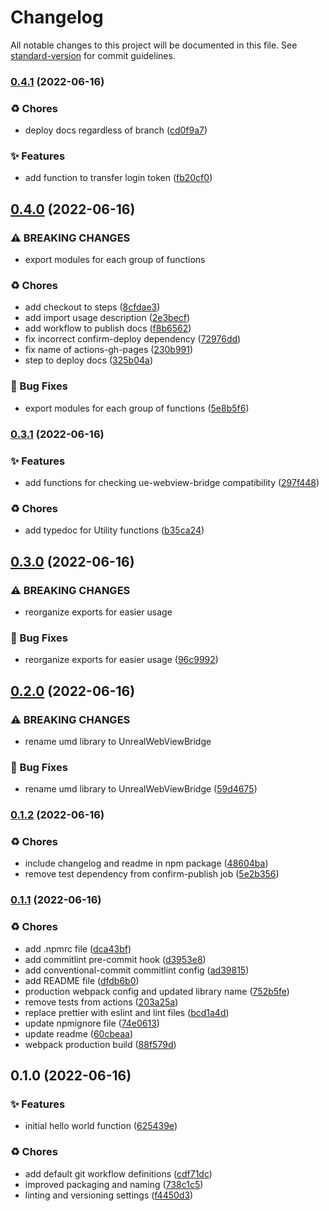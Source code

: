 # Changelog

All notable changes to this project will be documented in this file. See [standard-version](https://github.com/conventional-changelog/standard-version) for commit guidelines.

### [0.4.1](https://github.com/KL-Engineering/ue-webview-bridge/branches/compare/v0.4.1%0Dv0.4.0) (2022-06-16)


### ♻️ Chores

* deploy docs regardless of branch ([cd0f9a7](https://github.com/KL-Engineering/ue-webview-bridge/commits/cd0f9a7016fed0c1a3fcc18c57726cd555ca538e))


### ✨ Features

* add function to transfer login token ([fb20cf0](https://github.com/KL-Engineering/ue-webview-bridge/commits/fb20cf0c582027d4ac5c3038223f236f6531fb6b))

## [0.4.0](https://github.com/KL-Engineering/ue-webview-bridge/branches/compare/v0.4.0%0Dv0.3.1) (2022-06-16)


### ⚠ BREAKING CHANGES

* export modules for each group of functions

### ♻️ Chores

* add checkout to steps ([8cfdae3](https://github.com/KL-Engineering/ue-webview-bridge/commits/8cfdae3f4547ed67d1b24764bab39cea48d2c6d0))
* add import usage description ([2e3becf](https://github.com/KL-Engineering/ue-webview-bridge/commits/2e3becf390d311733b62f38fc1661f703e6b8d56))
* add workflow to publish docs ([f8b6562](https://github.com/KL-Engineering/ue-webview-bridge/commits/f8b65625e65f862ee54cd2d370ab78f764521393))
* fix incorrect confirm-deploy dependency ([72976dd](https://github.com/KL-Engineering/ue-webview-bridge/commits/72976dd6cf9b19f67a48fa088cd2bc33ab19146f))
* fix name of actions-gh-pages ([230b991](https://github.com/KL-Engineering/ue-webview-bridge/commits/230b99180a6ed2c26837cdc51127e159b8d67310))
* step to deploy docs ([325b04a](https://github.com/KL-Engineering/ue-webview-bridge/commits/325b04a882ad65df0415d933a777285da411317f))


### 🐛 Bug Fixes

* export modules for each group of functions ([5e8b5f6](https://github.com/KL-Engineering/ue-webview-bridge/commits/5e8b5f680165d2a57bacbeec665356c2b96a1453))

### [0.3.1](https://github.com/KL-Engineering/ue-webview-bridge/branches/compare/v0.3.1%0Dv0.3.0) (2022-06-16)


### ✨ Features

* add functions for checking ue-webview-bridge compatibility ([297f448](https://github.com/KL-Engineering/ue-webview-bridge/commits/297f4480a0f23028ee2c2b439dd7e62c159af310))


### ♻️ Chores

* add typedoc for Utility functions ([b35ca24](https://github.com/KL-Engineering/ue-webview-bridge/commits/b35ca2433f8b597fabbb991217e09e103258f8ef))

## [0.3.0](https://github.com/KL-Engineering/ue-webview-bridge/branches/compare/v0.3.0%0Dv0.2.0) (2022-06-16)


### ⚠ BREAKING CHANGES

* reorganize exports for easier usage

### 🐛 Bug Fixes

* reorganize exports for easier usage ([96c9992](https://github.com/KL-Engineering/ue-webview-bridge/commits/96c9992c15bc113848a24e180da70919d1557d5e))

## [0.2.0](https://github.com/KL-Engineering/ue-webview-bridge/branches/compare/v0.2.0%0Dv0.1.2) (2022-06-16)


### ⚠ BREAKING CHANGES

* rename umd library to UnrealWebViewBridge

### 🐛 Bug Fixes

* rename umd library to UnrealWebViewBridge ([59d4675](https://github.com/KL-Engineering/ue-webview-bridge/commits/59d467532e4f279f99c210a3f29dddddb5f89eb8))

### [0.1.2](https://github.com/KL-Engineering/ue-webview-bridge/branches/compare/v0.1.2%0Dv0.1.1) (2022-06-16)


### ♻️ Chores

* include changelog and readme in npm package ([48604ba](https://github.com/KL-Engineering/ue-webview-bridge/commits/48604ba5417d06821bf4752e8d07a586326a8324))
* remove test dependency from confirm-publish job ([5e2b356](https://github.com/KL-Engineering/ue-webview-bridge/commits/5e2b3560a01fb05a8e87ad4c735f10be5bdd230d))

### [0.1.1](https://github.com/KL-Engineering/ue-webview-bridge/branches/compare/v0.1.1%0Dv0.1.0) (2022-06-16)


### ♻️ Chores

* add .npmrc file ([dca43bf](https://github.com/KL-Engineering/ue-webview-bridge/commits/dca43bf1999cf2a8697ec35ceb5a870befd8c005))
* add commitlint pre-commit hook ([d3953e8](https://github.com/KL-Engineering/ue-webview-bridge/commits/d3953e83e64d39898ed384046580e17953d6ffb7))
* add conventional-commit commitlint config ([ad39815](https://github.com/KL-Engineering/ue-webview-bridge/commits/ad39815b1546ad07a4f1884c815bec5df0861008))
* add README file ([dfdb6b0](https://github.com/KL-Engineering/ue-webview-bridge/commits/dfdb6b06b2ccc114108dbbbdb6fe5d334838d7f2))
* production webpack config and updated library name ([752b5fe](https://github.com/KL-Engineering/ue-webview-bridge/commits/752b5fe11ed2da508e4635846c974903d7f353d2))
* remove tests from actions ([203a25a](https://github.com/KL-Engineering/ue-webview-bridge/commits/203a25af5fe311581803682fc7f7b064df97bc5b))
* replace prettier with eslint and lint files ([bcd1a4d](https://github.com/KL-Engineering/ue-webview-bridge/commits/bcd1a4da0675adef01e301f6b6a8fa655a392c59))
* update npmignore file ([74e0613](https://github.com/KL-Engineering/ue-webview-bridge/commits/74e0613166b4e4e724d539e397c53230a8ac0ec9))
* update readme ([60cbeaa](https://github.com/KL-Engineering/ue-webview-bridge/commits/60cbeaa3be1030a9cfd26d8914f541172a625e5e))
* webpack production build ([88f579d](https://github.com/KL-Engineering/ue-webview-bridge/commits/88f579db9b70673834bfb96401b7375f32eddea0))

## 0.1.0 (2022-06-16)


### ✨ Features

* initial hello world function ([625439e](https://github.com/KL-Engineering/ue-webview-bridge/commits/625439e9e493e4608e35653ccfa735fb35773180))


### ♻️ Chores

* add default git workflow definitions ([cdf71dc](https://github.com/KL-Engineering/ue-webview-bridge/commits/cdf71dcc537e60bb687ff753fb5de4ebb72ee2b7))
* improved packaging and naming ([738c1c5](https://github.com/KL-Engineering/ue-webview-bridge/commits/738c1c5858fccdc797241c2823eced1bb90a23c1))
* linting and versioning settings ([f4450d3](https://github.com/KL-Engineering/ue-webview-bridge/commits/f4450d304998d4c1099bfd6f946ff0a35ba3a7ff))
